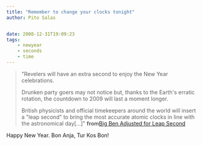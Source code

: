 ```yaml
---
title: "Remember to change your clocks tonight"
author: Pito Salas


date: 2008-12-31T19:09:23
tags:
    - newyear
    - seconds
    - time
---
```




> "Revelers will have an extra second to enjoy the New Year celebrations.
>
> Drunken party goers may not notice but, thanks to the Earth's erratic
> rotation, the countdown to 2009 will last a moment longer.
>
> British physicists and official timekeepers around the world will insert a
> "leap second" to bring the most accurate atomic clocks in line with the
> astronomical day[…]" **from**[Big Ben Adjusted for Leap
> Second](<http://www.google.com/hostednews/ukpress/article/ALeqM5j3AVJl0lNUFl6cYPOqBqJNqIuhmw>)

Happy New Year. Bon Anja, Tur Kos Bon!


